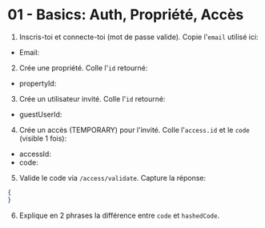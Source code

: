# 01 - Basics: Auth, Propriété, Accès

1) Inscris-toi et connecte-toi (mot de passe valide). Copie l'`email` utilisé ici:
- Email: 

2) Crée une propriété. Colle l'`id` retourné:
- propertyId: 

3) Crée un utilisateur invité. Colle l'`id` retourné:
- guestUserId: 

4) Crée un accès (TEMPORARY) pour l'invité. Colle l'`access.id` et le `code` (visible 1 fois):
- accessId: 
- code: 

5) Valide le code via `/access/validate`. Capture la réponse:
```json
{
}
```

6) Explique en 2 phrases la différence entre `code` et `hashedCode`.

